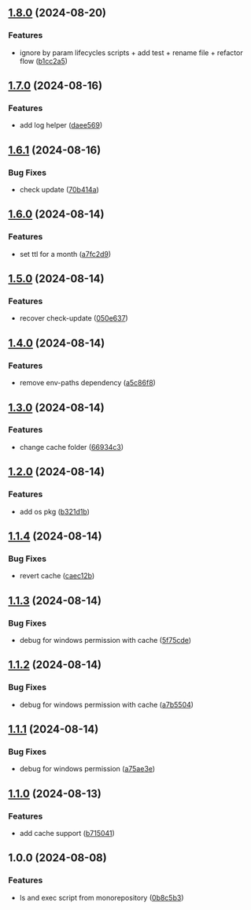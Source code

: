 ## [1.8.0](https://github.com/kevinrodbe/nsl/compare/v1.7.0...v1.8.0) (2024-08-20)


### Features

* ignore by param lifecycles scripts + add test + rename file + refactor flow ([b1cc2a5](https://github.com/kevinrodbe/nsl/commit/b1cc2a51d4398d3d427d1e63f1925f652665a20d))

## [1.7.0](https://github.com/kevinrodbe/nsl/compare/v1.6.1...v1.7.0) (2024-08-16)


### Features

* add log helper ([daee569](https://github.com/kevinrodbe/nsl/commit/daee5691676466f47d0843f4c383f566f1176544))

## [1.6.1](https://github.com/kevinrodbe/nsl/compare/v1.6.0...v1.6.1) (2024-08-16)


### Bug Fixes

* check update ([70b414a](https://github.com/kevinrodbe/nsl/commit/70b414a13e55f3de607a97eb42aa189ba2b086ab))

## [1.6.0](https://github.com/kevinrodbe/nsl/compare/v1.5.0...v1.6.0) (2024-08-14)


### Features

* set ttl for a month ([a7fc2d9](https://github.com/kevinrodbe/nsl/commit/a7fc2d9ed848a103e10cf53de410b3fe962414bd))

## [1.5.0](https://github.com/kevinrodbe/nsl/compare/v1.4.0...v1.5.0) (2024-08-14)


### Features

* recover check-update ([050e637](https://github.com/kevinrodbe/nsl/commit/050e6370e4e87373749b917c25d8d646bdec8d77))

## [1.4.0](https://github.com/kevinrodbe/nsl/compare/v1.3.0...v1.4.0) (2024-08-14)


### Features

* remove env-paths dependency ([a5c86f8](https://github.com/kevinrodbe/nsl/commit/a5c86f892219ecbe4e80a18fcafad9675359974a))

## [1.3.0](https://github.com/kevinrodbe/nsl/compare/v1.2.0...v1.3.0) (2024-08-14)


### Features

* change cache folder ([66934c3](https://github.com/kevinrodbe/nsl/commit/66934c3ca5c2471daf867a6cf92be39df6e3e916))

## [1.2.0](https://github.com/kevinrodbe/nsl/compare/v1.1.4...v1.2.0) (2024-08-14)


### Features

* add os pkg ([b321d1b](https://github.com/kevinrodbe/nsl/commit/b321d1b368b904e1869d421d767afc75b343571b))

## [1.1.4](https://github.com/kevinrodbe/nsl/compare/v1.1.3...v1.1.4) (2024-08-14)


### Bug Fixes

* revert cache ([caec12b](https://github.com/kevinrodbe/nsl/commit/caec12b9c3b3c1f2c6b283c86a6af8f832cb3b25))

## [1.1.3](https://github.com/kevinrodbe/nsl/compare/v1.1.2...v1.1.3) (2024-08-14)


### Bug Fixes

* debug for windows permission with cache ([5f75cde](https://github.com/kevinrodbe/nsl/commit/5f75cde82166345df23b676686b9f149b40f8d1c))

## [1.1.2](https://github.com/kevinrodbe/nsl/compare/v1.1.1...v1.1.2) (2024-08-14)


### Bug Fixes

* debug for windows permission with cache ([a7b5504](https://github.com/kevinrodbe/nsl/commit/a7b5504ef0537b3e47ba235b3fc38a084e175c34))

## [1.1.1](https://github.com/kevinrodbe/nsl/compare/v1.1.0...v1.1.1) (2024-08-14)


### Bug Fixes

* debug for windows permission ([a75ae3e](https://github.com/kevinrodbe/nsl/commit/a75ae3e3471c35e8299a9f7235c55c0e217668e8))

## [1.1.0](https://github.com/kevinrodbe/nsl/compare/v1.0.0...v1.1.0) (2024-08-13)


### Features

* add cache support ([b715041](https://github.com/kevinrodbe/nsl/commit/b715041f96a1d87581295406b22c54a04639e9bd))

## 1.0.0 (2024-08-08)


### Features

* ls and exec script from monorepository ([0b8c5b3](https://github.com/kevinrodbe/nsl/commit/0b8c5b3224df80994cc786e3a78e207cedb6d708))
